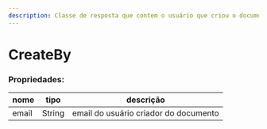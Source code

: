 ```yaml
---
description: Classe de resposta que contem o usuário que criou o documento
---
```


# CreateBy

### Propriedades:

| nome  |  tipo  | descrição                             |
| ----- | :----: | ------------------------------------- |
| email | String | email do usuário criador do documento |

